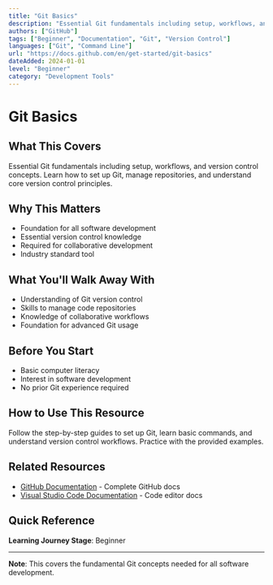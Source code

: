 ```yaml
---
title: "Git Basics"
description: "Essential Git fundamentals including setup, workflows, and version control concepts"
authors: ["GitHub"]
tags: ["Beginner", "Documentation", "Git", "Version Control"]
languages: ["Git", "Command Line"]
url: "https://docs.github.com/en/get-started/git-basics"
dateAdded: 2024-01-01
level: "Beginner"
category: "Development Tools"
---
```


# Git Basics

## What This Covers

Essential Git fundamentals including setup, workflows, and version control concepts. Learn how to set up Git, manage repositories, and understand core version control principles.

## Why This Matters

- Foundation for all software development
- Essential version control knowledge
- Required for collaborative development
- Industry standard tool

## What You'll Walk Away With

- Understanding of Git version control
- Skills to manage code repositories
- Knowledge of collaborative workflows
- Foundation for advanced Git usage

## Before You Start

- Basic computer literacy
- Interest in software development
- No prior Git experience required

## How to Use This Resource

Follow the step-by-step guides to set up Git, learn basic commands, and understand version control workflows. Practice with the provided examples.

## Related Resources

- [GitHub Documentation](https://docs.github.com/en) - Complete GitHub docs
- [Visual Studio Code Documentation](https://code.visualstudio.com/docs) - Code editor docs

## Quick Reference

**Learning Journey Stage**: Beginner

---

**Note**: This covers the fundamental Git concepts needed for all software development. 